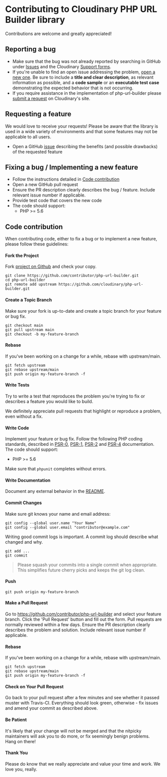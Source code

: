 # Contributing to Cloudinary PHP URL Builder library

Contributions are welcome and greatly appreciated!

## Reporting a bug

- Make sure that the bug was not already reported by searching in GitHub under [Issues](https://github.com/cloudinary/php-url-builder) and the Cloudinary [Support forms](https://support.cloudinary.com).
- If you're unable to find an open issue addressing the problem, [open a new one](https://github.com/cloudinary/php-url-builder/issues/new).
  Be sure to include a **title and clear description**, as relevant information as possible, and a **code sample** or an **executable test case** demonstrating the expected behavior that is not occurring.
- If you require assistance in the implementation of php-url-builder please [submit a request](https://support.cloudinary.com/hc/en-us/requests/new) on Cloudinary's site.

## Requesting a feature

We would love to receive your requests!
Please be aware that the library is used in a wide variety of environments and that some features may not be applicable to all users.

- Open a GitHub [issue](https://github.com/cloudinary/php-url-builder) describing the benefits (and possible drawbacks) of the requested feature

## Fixing a bug / Implementing a new feature

- Follow the instructions detailed in [Code contribution](#code-contribution)
- Open a new GitHub pull request
- Ensure the PR description clearly describes the bug / feature. Include relevant issue number if applicable.
- Provide test code that covers the new code
- The code should support:
  - PHP >= 5.6

## Code contribution

When contributing code, either to fix a bug or to implement a new feature, please follow these guidelines:

#### Fork the Project

Fork [project on Github](https://github.com/cloudinary/php-url-builder) and check your copy.

```
git clone https://github.com/contributor/php-url-builder.git
cd php-url-builder
git remote add upstream https://github.com/cloudinary/php-url-builder.git
```

#### Create a Topic Branch

Make sure your fork is up-to-date and create a topic branch for your feature or bug fix.

```
git checkout main
git pull upstream main
git checkout -b my-feature-branch
```
#### Rebase

If you've been working on a change for a while, rebase with upstream/main.

```
git fetch upstream
git rebase upstream/main
git push origin my-feature-branch -f
```


#### Write Tests

Try to write a test that reproduces the problem you're trying to fix or describes a feature you would like to build.

We definitely appreciate pull requests that highlight or reproduce a problem, even without a fix.

#### Write Code

Implement your feature or bug fix.
Follow the following PHP coding standards, described in [PSR-0](http://www.php-fig.org/psr/psr-0/), [PSR-1](http://www.php-fig.org/psr/psr-1/), [PSR-2](http://www.php-fig.org/psr/psr-2/) and [PSR-4](http://www.php-fig.org/psr/psr-4/) documentation.
The code should support:

  - PHP >= 5.6

Make sure that `phpunit` completes without errors.

#### Write Documentation

Document any external behavior in the [README](README.md).

#### Commit Changes

Make sure git knows your name and email address:

```
git config --global user.name "Your Name"
git config --global user.email "contributor@example.com"
```

Writing good commit logs is important. A commit log should describe what changed and why.

```
git add ...
git commit
```


> Please squash your commits into a single commit when appropriate. This simplifies future cherry picks and keeps the git log clean.

#### Push

```
git push origin my-feature-branch
```

#### Make a Pull Request

Go to https://github.com/contributor/php-url-builder and select your feature branch. Click the 'Pull Request' button and fill out the form. Pull requests are normally reviewed within a few days.
Ensure the PR description clearly describes the problem and solution. Include relevant issue number if applicable.

#### Rebase

If you've been working on a change for a while, rebase with upstream/main.

```
git fetch upstream
git rebase upstream/main
git push origin my-feature-branch -f
```

#### Check on Your Pull Request

Go back to your pull request after a few minutes and see whether it passed muster with Travis-CI. Everything should look green, otherwise - fix issues and amend your commit as described above.

#### Be Patient

It's likely that your change will not be merged and that the nitpicky maintainers will ask you to do more, or fix seemingly benign problems. Hang on there!

#### Thank You

Please do know that we really appreciate and value your time and work. We love you, really.
